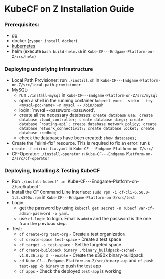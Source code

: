 # KubeCF on Z Installation Guide
### Prerequisites:
* [go](https://golang.org/dl/)
* docker (`zypper install docker`)
* [kubernetes](https://github.com/mfriesenegger/docs/blob/master/sles-crio-k8s.md)
* helm (execute `bash build-helm.sh` in `Kube-CF---Endgame-Platform-on-Z/src/helm`)
### Deploying underlying infrastructure
* Local Path Provisioner: run `./install.sh` in `Kube-CF---Endgame-Platform-on-Z/src/local-path-provisioner`
* MySQL:
  * run `./install-mysql` in `Kube-CF---Endgame-Platform-on-Z/src/mysql`
  * open a shell in the running container ``kubectl exec --stdin --tty <mysql-pod-name> -n mysql -- /bin/bash``
  * login: `mysql --password=password'. 
  * create all the necessary databases: ``create database uaa; create database cloud_controller; create database diego; create database `routing-api`; create database network_policy; create database network_connectivity; create database locket; create database credhub;``
  * check the databases have been created: `show databases;`
* Create the "eirini-fix" resource. This is required to fix an error: run `k create -f eirini-fix.yaml` in `Kube-CF---Endgame-Platform-on-Z/src/`
* CF-Operator: `./install-operator` in `Kube-CF---Endgame-Platform-on-Z/src/cf-operator`
### Deploying, Installing & Testing KubeCF 
* Run `./install-kubecf' in `Kube-CF---Endgame-Platform-on-Z/src/kubecf`
* Install the CF Command Line Interface: `sudo rpm -i cf-cli-6.50.0-1.5.s390x.rpm` in `Kube-CF---Endgame-Platform-on-Z/src/test`
* Login: 
  * get the password by using `kubectl get secret -n kubecf var-cf-admin-password -o yaml`. 
  * use `cf-login` to login. Email is `admin` and the password is the one from the previous step.
* Test: 
  * `cf create-org test-org` - Create a test organization
  * `cf create-space test-space` - Create a test space
  * `cf target -s test-space` - Set the targeted space
  * `cf create-buildpack binary ./binary_buildpack-cached-v1.0.36.zip 3 --enable` - Create the s390x binary-buildpack
  * `cd Kube-CF---Endgame-Platform-on-Z/src/binary-app` and `cf push test-app -b binary` to push the test app
  * `cf apps` - Check the deployed `test-app` is working
